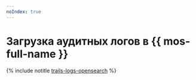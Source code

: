 ```yaml
---
noIndex: true
---
```


# Загрузка аудитных логов в {{ mos-full-name }}

{% include notitle [trails-logs-opensearch](../../_tutorials/security/trails-logs-opensearch.md) %}
